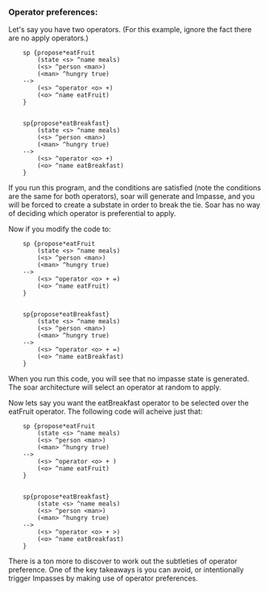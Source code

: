 ### Operator preferences:

Let's say you have two operators. (For this example, ignore the fact there are no apply operators.)  


		sp {propose*eatFruit
			(state <s> ^name meals)
			(<s> ^person <man>)
			(<man> ^hungry true)
		--> 
			(<s> ^operator <o> +)
			(<o> ^name eatFruit)
		}


		sp{propose*eatBreakfast}
			(state <s> ^name meals)
			(<s> ^person <man>)
			(<man> ^hungry true)
		--> 
			(<s> ^operator <o> +)
			(<o> ^name eatBreakfast)
		}


If you run this program, and the conditions are satisfied (note the conditions are the same for both operators), soar will generate and Impasse, and you will be forced to create a substate in order to break the tie. Soar has no way of deciding which operator is preferential to apply. 

Now if you modify the code to:

		sp {propose*eatFruit
			(state <s> ^name meals)
			(<s> ^person <man>)
			(<man> ^hungry true)
		--> 
			(<s> ^operator <o> + =)
			(<o> ^name eatFruit)
		}


		sp{propose*eatBreakfast}
			(state <s> ^name meals)
			(<s> ^person <man>)
			(<man> ^hungry true)
		--> 
			(<s> ^operator <o> + =)
			(<o> ^name eatBreakfast)
		}

When you run this code, you will see that no impasse state is generated. The soar architecture will select an operator at random to apply. 

Now lets say you want the eatBreakfast operator to be selected over the eatFruit operator. The following code will acheive just that: 

		sp {propose*eatFruit
			(state <s> ^name meals)
			(<s> ^person <man>)
			(<man> ^hungry true)
		-->
			(<s> ^operator <o> + )
			(<o> ^name eatFruit)
		}


		sp{propose*eatBreakfast}
			(state <s> ^name meals)
			(<s> ^person <man>)
			(<man> ^hungry true)
		--> 
			(<s> ^operator <o> + >)
			(<o> ^name eatBreakfast)
		}


There is a ton more to discover to work out the subtleties of operator preference. One of the key takeaways is you can avoid, or intentionally trigger Impasses by making use of operator preferences.

